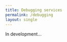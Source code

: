 ```yaml
---
title: Debugging services
permalink: /debugging
layout: single
---
```


In development...

[todo]: dsdf

